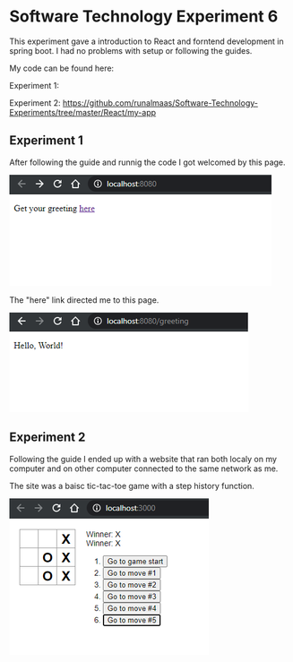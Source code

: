 # Software Technology Experiment 6

This experiment gave a introduction to React and forntend development in spring boot. I had no problems with setup or following the guides.

My code can be found here:

Experiment 1: 

Experiment 2: https://github.com/runalmaas/Software-Technology-Experiments/tree/master/React/my-app

## Experiment 1

After following the guide and runnig the code I got welcomed by this page.

![](img/spring_frontend_indexhtml.png)

The "here" link directed me to this page.

![](img/spring_frontend_greeting.png)


## Experiment 2

Following the guide I ended up with a website that ran both localy on my computer and on other computer connected to the same network as me.

The site was a baisc tic-tac-toe game with a step history function.

![](img/react_tic_tac_toe.png)

